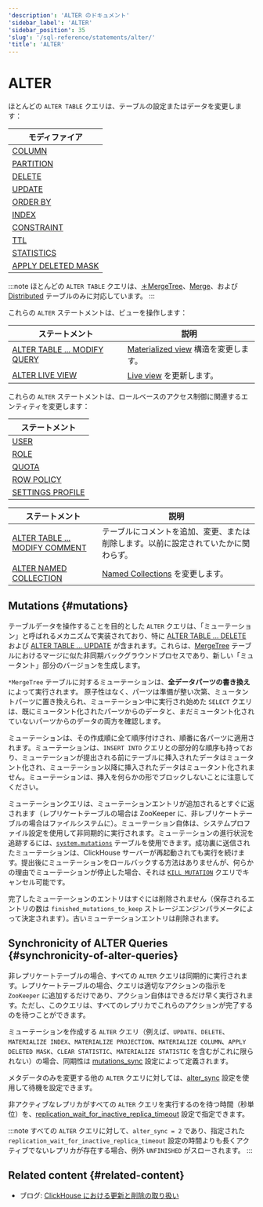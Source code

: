 ```yaml
---
'description': 'ALTER のドキュメント'
'sidebar_label': 'ALTER'
'sidebar_position': 35
'slug': '/sql-reference/statements/alter/'
'title': 'ALTER'
---
```





# ALTER

ほとんどの `ALTER TABLE` クエリは、テーブルの設定またはデータを変更します：

| モディファイア                                                                       |
|-------------------------------------------------------------------------------------|
| [COLUMN](/sql-reference/statements/alter/column.md)                         |
| [PARTITION](/sql-reference/statements/alter/partition.md)                   |
| [DELETE](/sql-reference/statements/alter/delete.md)                         |
| [UPDATE](/sql-reference/statements/alter/update.md)                         |
| [ORDER BY](/sql-reference/statements/alter/order-by.md)                     |
| [INDEX](/sql-reference/statements/alter/skipping-index.md)                  |
| [CONSTRAINT](/sql-reference/statements/alter/constraint.md)                 |
| [TTL](/sql-reference/statements/alter/ttl.md)                               |
| [STATISTICS](/sql-reference/statements/alter/statistics.md)                 |
| [APPLY DELETED MASK](/sql-reference/statements/alter/apply-deleted-mask.md) |

:::note
ほとんどの `ALTER TABLE` クエリは、[＊MergeTree](/engines/table-engines/mergetree-family/index.md)、[Merge](/engines/table-engines/special/merge.md)、および[Distributed](/engines/table-engines/special/distributed.md) テーブルのみに対応しています。
:::

これらの `ALTER` ステートメントは、ビューを操作します：

| ステートメント                                                                           | 説明                                                                                      |
|-------------------------------------------------------------------------------------|--------------------------------------------------------------------------------------|
| [ALTER TABLE ... MODIFY QUERY](/sql-reference/statements/alter/view.md)     | [Materialized view](/sql-reference/statements/create/view) 構造を変更します。                                       |
| [ALTER LIVE VIEW](/sql-reference/statements/alter/view#alter-live-view-statement) | [Live view](/sql-reference/statements/create/view.md/#live-view) を更新します。|

これらの `ALTER` ステートメントは、ロールベースのアクセス制御に関連するエンティティを変更します：

| ステートメント                                                                       |
|---------------------------------------------------------------------------------|
| [USER](/sql-reference/statements/alter/user.md)                         |
| [ROLE](/sql-reference/statements/alter/role.md)                         |
| [QUOTA](/sql-reference/statements/alter/quota.md)                       |
| [ROW POLICY](/sql-reference/statements/alter/row-policy.md)             |
| [SETTINGS PROFILE](/sql-reference/statements/alter/settings-profile.md) |

| ステートメント                                                                             | 説明                                                                                           |
|---------------------------------------------------------------------------------------|-------------------------------------------------------------------------------------------|
| [ALTER TABLE ... MODIFY COMMENT](/sql-reference/statements/alter/comment.md)  | テーブルにコメントを追加、変更、または削除します。以前に設定されていたかに関わらず。                                        |
| [ALTER NAMED COLLECTION](/sql-reference/statements/alter/named-collection.md) | [Named Collections](/operations/named-collections.md) を変更します。                   |

## Mutations {#mutations}

テーブルデータを操作することを目的とした `ALTER` クエリは、「ミューテーション」と呼ばれるメカニズムで実装されており、特に [ALTER TABLE ... DELETE](/sql-reference/statements/alter/delete.md) および [ALTER TABLE ... UPDATE](/sql-reference/statements/alter/update.md) が含まれます。これらは、[MergeTree](/engines/table-engines/mergetree-family/index.md) テーブルにおけるマージに似た非同期バックグラウンドプロセスであり、新しい「ミュータント」部分のバージョンを生成します。

`*MergeTree` テーブルに対するミューテーションは、**全データパーツの書き換え**によって実行されます。
原子性はなく、パーツは準備が整い次第、ミュータントパーツに置き換えられ、ミューテーション中に実行され始めた `SELECT` クエリは、既にミュータント化されたパーツからのデータと、まだミュータント化されていないパーツからのデータの両方を確認します。

ミューテーションは、その作成順に全て順序付けされ、順番に各パーツに適用されます。ミューテーションは、`INSERT INTO` クエリとの部分的な順序も持っており、ミューテーションが提出される前にテーブルに挿入されたデータはミュータント化され、ミューテーション以降に挿入されたデータはミュータント化されません。ミューテーションは、挿入を何らかの形でブロックしないことに注意してください。

ミューテーションクエリは、ミューテーションエントリが追加されるとすぐに返されます（レプリケートテーブルの場合は ZooKeeper に、非レプリケートテーブルの場合はファイルシステムに）。ミューテーション自体は、システムプロファイル設定を使用して非同期的に実行されます。ミューテーションの進行状況を追跡するには、[`system.mutations`](/operations/system-tables/mutations) テーブルを使用できます。成功裏に送信されたミューテーションは、ClickHouse サーバーが再起動されても実行を続けます。提出後にミューテーションをロールバックする方法はありませんが、何らかの理由でミューテーションが停止した場合、それは [`KILL MUTATION`](/sql-reference/statements/kill.md/#kill-mutation) クエリでキャンセル可能です。

完了したミューテーションのエントリはすぐには削除されません（保存されるエントリの数は `finished_mutations_to_keep` ストレージエンジンパラメータによって決定されます）。古いミューテーションエントリは削除されます。

## Synchronicity of ALTER Queries {#synchronicity-of-alter-queries}

非レプリケートテーブルの場合、すべての `ALTER` クエリは同期的に実行されます。レプリケートテーブルの場合、クエリは適切なアクションの指示を `ZooKeeper` に追加するだけであり、アクション自体はできるだけ早く実行されます。ただし、このクエリは、すべてのレプリカでこれらのアクションが完了するのを待つことができます。

ミューテーションを作成する `ALTER` クエリ（例えば、`UPDATE`、`DELETE`、`MATERIALIZE INDEX`、`MATERIALIZE PROJECTION`、`MATERIALIZE COLUMN`、`APPLY DELETED MASK`、`CLEAR STATISTIC`、`MATERIALIZE STATISTIC` を含むがこれに限られない）の場合、同期性は [mutations_sync](/operations/settings/settings.md/#mutations_sync) 設定によって定義されます。

メタデータのみを変更する他の `ALTER` クエリに対しては、[alter_sync](/operations/settings/settings#alter_sync) 設定を使用して待機を設定できます。

非アクティブなレプリカがすべての `ALTER` クエリを実行するのを待つ時間（秒単位）を、[replication_wait_for_inactive_replica_timeout](/operations/settings/settings#replication_wait_for_inactive_replica_timeout) 設定で指定できます。

:::note
すべての `ALTER` クエリに対して、`alter_sync = 2` であり、指定された `replication_wait_for_inactive_replica_timeout` 設定の時間よりも長くアクティブでないレプリカが存在する場合、例外 `UNFINISHED` がスローされます。
:::

## Related content {#related-content}

- ブログ: [ClickHouse における更新と削除の取り扱い](https://clickhouse.com/blog/handling-updates-and-deletes-in-clickhouse)
